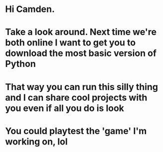 # Hi Camden.
# Take a look around. Next time we're both online I want to get you to download the most basic version of Python
# That way you can run this silly thing and I can share cool projects with you even if all you do is look
# You could playtest the 'game' I'm working on, lol
